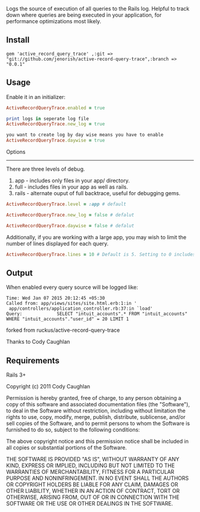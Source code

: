 Logs the source of execution of all queries to the Rails log. Helpful to track down where queries are being executed in your application, for performance optimizations most likely.

Install
-------

`gem 'active_record_query_trace' ,:git => "git://github.com/jenorish/active-record-query-trace",:branch => "0.0.1"`

Usage
-----

Enable it in an initializer:

```ruby
ActiveRecordQueryTrace.enabled = true

print logs in seperate log file
ActiveRecordQueryTrace.new_log = true

you want to create log by day wise means you have to enable 
ActiveRecordQueryTrace.daywise = true
```

Options
_______

There are three levels of debug. 

1. app - includes only files in your app/ directory.
2. full - includes files in your app as well as rails.
3. rails - alternate ouput of full backtrace, useful for debugging gems.

```ruby
ActiveRecordQueryTrace.level = :app # default

ActiveRecordQueryTrace.new_log = false # defalut

ActiveRecordQueryTrace.daywise = false # defalut
```

Additionally, if you are working with a large app, you may wish to limit the number of lines displayed for each query.

```ruby
ActiveRecordQueryTrace.lines = 10 # Default is 5. Setting to 0 includes entire trace.
```

Output
------

When enabled every query source will be logged like:

```
Time: Wed Jan 07 2015 20:12:45 +05:30
Called from: app/views/sites/site.html.erb:1:in '
 app/controllers/application_controller.rb:37:in `load'
Query:             SELECT "intuit_accounts".* FROM "intuit_accounts" WHERE "intuit_accounts"."user_id" = 20 LIMIT 1

```
forked from ruckus/active-record-query-trace

Thanks to Cody Caughlan

Requirements
------------
Rails 3+

Copyright (c) 2011 Cody Caughlan

Permission is hereby granted, free of charge, to any person obtaining
a copy of this software and associated documentation files (the
"Software"), to deal in the Software without restriction, including
without limitation the rights to use, copy, modify, merge, publish,
distribute, sublicense, and/or sell copies of the Software, and to
permit persons to whom the Software is furnished to do so, subject to
the following conditions:

The above copyright notice and this permission notice shall be
included in all copies or substantial portions of the Software.

THE SOFTWARE IS PROVIDED "AS IS", WITHOUT WARRANTY OF ANY KIND,
EXPRESS OR IMPLIED, INCLUDING BUT NOT LIMITED TO THE WARRANTIES OF
MERCHANTABILITY, FITNESS FOR A PARTICULAR PURPOSE AND
NONINFRINGEMENT. IN NO EVENT SHALL THE AUTHORS OR COPYRIGHT HOLDERS BE
LIABLE FOR ANY CLAIM, DAMAGES OR OTHER LIABILITY, WHETHER IN AN ACTION
OF CONTRACT, TORT OR OTHERWISE, ARISING FROM, OUT OF OR IN CONNECTION
WITH THE SOFTWARE OR THE USE OR OTHER DEALINGS IN THE SOFTWARE.
